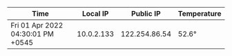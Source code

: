 | Time     | Local IP | Public IP | Temperature |
| ----------- | ----------- | ----------- | ----------- |
| Fri 01 Apr 2022 04:30:01 PM +0545      | 10.0.2.133     | 122.254.86.54  | 52.6° |
